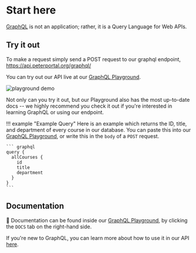 # Start here

[GraphQL](https://graphql.org/) is not an application; rather, it is a Query Language for Web APIs.


## Try it out

To make a request simply send a POST request to our graphql endpoint, <https://api.peterportal.org/graphql/>

You can try out our API live at our [GraphQL Playground](/graphql-playground).

![playground demo](https://gifs.tisuela.com/web-dev/graphql_playground_demo.gif)

Not only can you try it out, but our Playground also has the most up-to-date docs -- we highly recommend you check it out if you're interested in learning GraphQL or using our endpoint.


!!! example "Example Query"
    Here is an example which returns the ID, title, and department of every course in our database.
    You can paste this into our [GraphQL Playground](/graphql-playground), or write this in the `body` of a `POST` request.

    ``` graphql
    query {
      allCourses {
        id
        title
        department
      }
    }
    ```

## Documentation

📃 Documentation can be found inside our [GraphQL Playground](/graphql-playground), by clicking the `DOCS` tab on the right-hand side.

If you're new to GraphQL, you can learn more about how to use it in our API [here](/docs/GraphQL-API/learn_more).
